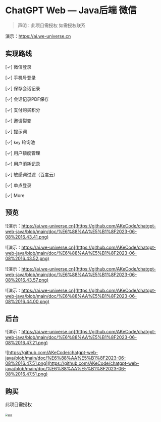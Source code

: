 # ChatGPT Web — Java后端 微信

>  声明：此项目需授权 如需授权联系

演示：https://ai.we-universe.cn

## 实现路线

[✓] 微信登录

[✓] 手机号登录

[✓] 保存会话记录

[✓] 会话记录PDF保存

[✓] 支付购买积分

[✓] 邀请裂变

[✓] 提示词

[✓] `key` 轮询池

[✓] 用户额度管理

[✓] 用户消耗记录

[✓] 敏感词过滤（百度云）

[✓] 单点登录

[✓] More

## 预览

![演示：https://ai.we-universe.cn](https://github.com/AKeCode/chatgpt-web-java/blob/main/doc/%E6%88%AA%E5%B1%8F2023-06-08%2016.43.41.png)

![演示：https://ai.we-universe.cn](https://github.com/AKeCode/chatgpt-web-java/blob/main/doc/%E6%88%AA%E5%B1%8F2023-06-08%2016.43.52.png)

![演示：https://ai.we-universe.cn](https://github.com/AKeCode/chatgpt-web-java/blob/main/doc/%E6%88%AA%E5%B1%8F2023-06-08%2016.43.57.png)

![演示：https://ai.we-universe.cn](https://github.com/AKeCode/chatgpt-web-java/blob/main/doc/%E6%88%AA%E5%B1%8F2023-06-08%2016.44.00.png)



## 后台

![演示：https://ai.we-universe.cn](https://github.com/AKeCode/chatgpt-web-java/blob/main/doc/%E6%88%AA%E5%B1%8F2023-06-08%2016.47.21.png)

![https://github.com/AKeCode/chatgpt-web-java/blob/main/doc/%E6%88%AA%E5%B1%8F2023-06-08%2016.47.51.png](https://github.com/AKeCode/chatgpt-web-java/blob/main/doc/%E6%88%AA%E5%B1%8F2023-06-08%2016.47.51.png)



## 购买

此项目需授权

<img src="https://our-space.oss-cn-shanghai.aliyuncs.com/akeBlog/5051684141471_.pic.jpg" alt="微信" style="zoom: 50%;" />
